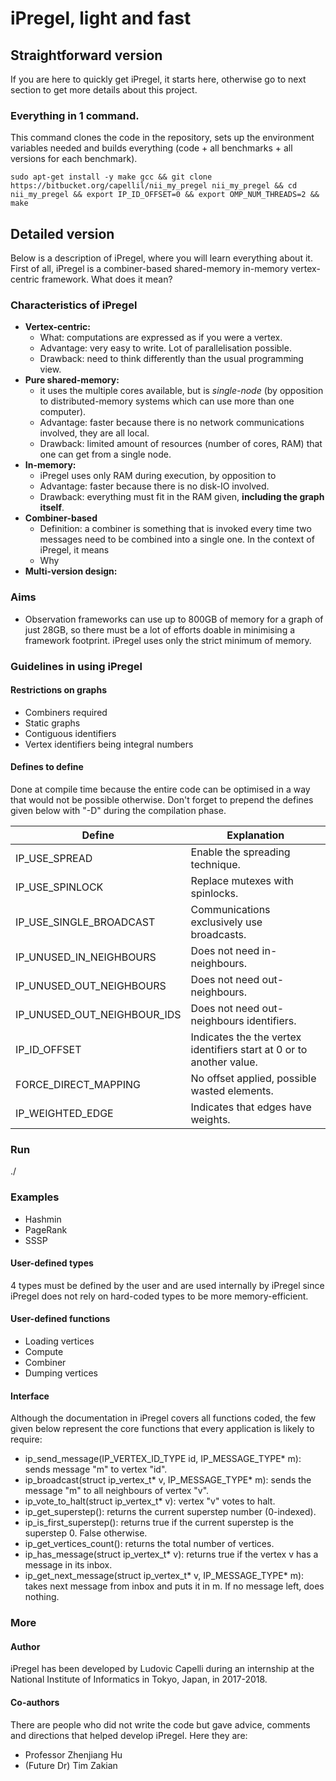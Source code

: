 # iPregel, light and fast <in construction>
## Straightforward version
If you are here to quickly get iPregel, it starts here, otherwise go to next section to get more details about this project.
### Everything in 1 command.
This command clones the code in the repository,
sets up the environment variables needed and builds everything (code + all benchmarks + all versions for each benchmark).
```
sudo apt-get install -y make gcc && git clone https://bitbucket.org/capellil/nii_my_pregel nii_my_pregel && cd nii_my_pregel && export IP_ID_OFFSET=0 && export OMP_NUM_THREADS=2 && make
```
## Detailed version
Below is a description of iPregel, where you will learn everything about it. First of all, iPregel is a combiner-based shared-memory in-memory vertex-centric framework. What does it mean?
### Characteristics of iPregel
- **Vertex-centric:** 
    - What: computations are expressed as if you were a vertex.
    - Advantage: very easy to write. Lot of parallelisation possible.
    - Drawback: need to think differently than the usual programming view.
- **Pure shared-memory:**
    - it uses the multiple cores available, but is *single-node* (by opposition to distributed-memory systems which can use more than one computer).
    - Advantage: faster because there is no network communications involved, they are all local.
    - Drawback: limited amount of resources (number of cores, RAM) that one can get from a single node.
- **In-memory:**
    - iPregel uses only RAM during execution, by opposition to 
    - Advantage: faster because there is no disk-IO involved.
    - Drawback: everything must fit in the RAM given, **including the graph itself**.
- **Combiner-based**
    - Definition: a combiner is something that is invoked every time two messages need to be combined into a single one. In the context of iPregel, it means 
    - Why
- **Multi-version design:**
### Aims
- Observation frameworks can use up to 800GB of memory for a graph of just 28GB, so there must be a lot of efforts doable in minimising a framework footprint. iPregel uses only the strict minimum of memory.
### Guidelines in using iPregel
#### Restrictions on graphs
- Combiners required
- Static graphs
- Contiguous identifiers
- Vertex identifiers being integral numbers
#### Defines to define
Done at compile time because the entire code can be optimised in a way that would not be possible otherwise.
Don't forget to prepend the defines given below with "-D" during the compilation phase.

| Define                      | Explanation                                                          |
| --------------------------- | -------------------------------------------------------------------- |
| IP_USE_SPREAD               | Enable the spreading technique.                                      |
| IP_USE_SPINLOCK             | Replace mutexes with spinlocks.                                      |
| IP_USE_SINGLE_BROADCAST     | Communications exclusively use broadcasts.                           |
| IP_UNUSED_IN_NEIGHBOURS     | Does not need in-neighbours.                                         |
| IP_UNUSED_OUT_NEIGHBOURS    | Does not need out-neighbours.                                        |
| IP_UNUSED_OUT_NEIGHBOUR_IDS | Does not need out-neighbours identifiers.                            |
| IP_ID_OFFSET                | Indicates the the vertex identifiers start at 0 or to another value. |
| FORCE_DIRECT_MAPPING        | No offset applied, possible wasted elements.                         |
| IP_WEIGHTED_EDGE            | Indicates that edges have weights.                                   |

### Run
./<benchmark> <inputGraph> <outputFile>
### Examples
- Hashmin
- PageRank
- SSSP
#### User-defined types
4 types must be defined by the user and are used internally by iPregel since iPregel does not rely on hard-coded types to be more memory-efficient.
#### User-defined functions
- Loading vertices
- Compute
- Combiner
- Dumping vertices
#### Interface
Although the documentation in iPregel covers all functions coded, the few given below represent the core functions that every application is likely to require:   

- ip_send_message(IP_VERTEX_ID_TYPE id, IP_MESSAGE_TYPE* m): sends message "m" to vertex "id".
- ip_broadcast(struct ip_vertex_t* v, IP_MESSAGE_TYPE* m): sends the message "m" to all neighbours of vertex "v".
- ip_vote_to_halt(struct ip_vertex_t* v): vertex "v" votes to halt.
- ip_get_superstep(): returns the current superstep number (0-indexed).
- ip_is_first_superstep(): returns true if the current superstep is the superstep 0. False otherwise.
- ip_get_vertices_count(): returns the total number of vertices.
- ip_has_message(struct ip_vertex_t* v): returns true if the vertex v has a message in its inbox.
- ip_get_next_message(struct ip_vertex_t* v, IP_MESSAGE_TYPE* m): takes next message from inbox and puts it in m. If no message left, does nothing.
### More
#### Author
iPregel has been developed by Ludovic Capelli during an internship at the National Institute of Informatics in Tokyo, Japan, in 2017-2018.
#### Co-authors
There are people who did not write the code but gave advice, comments and directions that helped develop iPregel. Here they are:
- Professor Zhenjiang Hu
- (Future Dr) Tim Zakian